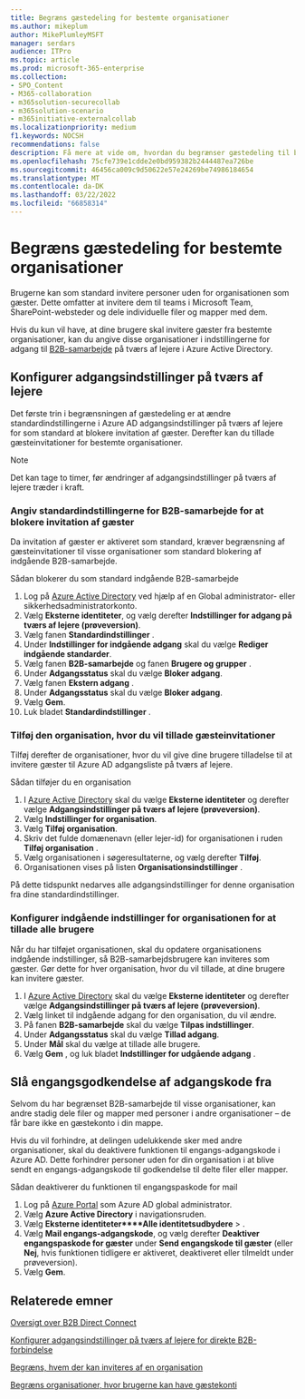 ```yaml
---
title: Begræns gæstedeling for bestemte organisationer
ms.author: mikeplum
author: MikePlumleyMSFT
manager: serdars
audience: ITPro
ms.topic: article
ms.prod: microsoft-365-enterprise
ms.collection:
- SPO_Content
- M365-collaboration
- m365solution-securecollab
- m365solution-scenario
- m365initiative-externalcollab
ms.localizationpriority: medium
f1.keywords: NOCSH
recommendations: false
description: Få mere at vide om, hvordan du begrænser gæstedeling til bestemte Azure AD eller Microsoft 365-organisationer.
ms.openlocfilehash: 75cfe739e1cdde2e0bd959382b2444487ea726be
ms.sourcegitcommit: 46456ca009c9d50622e57e24269be74986184654
ms.translationtype: MT
ms.contentlocale: da-DK
ms.lasthandoff: 03/22/2022
ms.locfileid: "66858314"
---
```

# <a name="limit-guest-sharing-to-specific-organizations"></a>Begræns gæstedeling for bestemte organisationer

Brugerne kan som standard invitere personer uden for organisationen som gæster. Dette omfatter at invitere dem til teams i Microsoft Team, SharePoint-websteder og dele individuelle filer og mapper med dem.

Hvis du kun vil have, at dine brugere skal invitere gæster fra bestemte organisationer, kan du angive disse organisationer i indstillingerne for adgang til [B2B-samarbejde](/azure/active-directory/external-identities/what-is-b2b) på tværs af lejere i Azure Active Directory.

## <a name="configure-cross-tenant-access-settings"></a>Konfigurer adgangsindstillinger på tværs af lejere

Det første trin i begrænsningen af gæstedeling er at ændre standardindstillingerne i Azure AD adgangsindstillinger på tværs af lejere for som standard at blokere invitation af gæster. Derefter kan du tillade gæsteinvitationer for bestemte organisationer.

> [!NOTE]
> Det kan tage to timer, før ændringer af adgangsindstillinger på tværs af lejere træder i kraft.

### <a name="set-the-default-b2b-collaboration-settings-to-block-inviting-guests"></a>Angiv standardindstillingerne for B2B-samarbejde for at blokere invitation af gæster

Da invitation af gæster er aktiveret som standard, kræver begrænsning af gæsteinvitationer til visse organisationer som standard blokering af indgående B2B-samarbejde.

Sådan blokerer du som standard indgående B2B-samarbejde
1. Log på [Azure Active Directory](https://aad.portal.azure.com) ved hjælp af en Global administrator- eller sikkerhedsadministratorkonto.
1. Vælg **Eksterne identiteter**, og vælg derefter **Indstillinger for adgang på tværs af lejere (prøveversion)**.
1. Vælg fanen **Standardindstillinger** .
1. Under **Indstillinger for indgående adgang** skal du vælge **Rediger indgående standarder**.
1. Vælg fanen **B2B-samarbejde** og fanen **Brugere og grupper** .
1. Under **Adgangsstatus** skal du vælge **Bloker adgang**.
1. Vælg fanen **Ekstern adgang** .
1. Under **Adgangsstatus** skal du vælge **Bloker adgang**.
1. Vælg **Gem**.
1. Luk bladet **Standardindstillinger** .

### <a name="add-the-organization-where-you-want-to-allow-guest-invitations"></a>Tilføj den organisation, hvor du vil tillade gæsteinvitationer

Tilføj derefter de organisationer, hvor du vil give dine brugere tilladelse til at invitere gæster til Azure AD adgangsliste på tværs af lejere.

Sådan tilføjer du en organisation
1. I [Azure Active Directory](https://aad.portal.azure.com) skal du vælge **Eksterne identiteter** og derefter vælge **Adgangsindstillinger på tværs af lejere (prøveversion)**.
1. Vælg **Indstillinger for organisation**.
1. Vælg **Tilføj organisation**.
1. Skriv det fulde domænenavn (eller lejer-id) for organisationen i ruden **Tilføj organisation** .
1. Vælg organisationen i søgeresultaterne, og vælg derefter **Tilføj**.
1. Organisationen vises på listen **Organisationsindstillinger** .

På dette tidspunkt nedarves alle adgangsindstillinger for denne organisation fra dine standardindstillinger.

### <a name="configure-inbound-settings-for-the-organization-to-allow-all-users"></a>Konfigurer indgående indstillinger for organisationen for at tillade alle brugere

Når du har tilføjet organisationen, skal du opdatere organisationens indgående indstillinger, så B2B-samarbejdsbrugere kan inviteres som gæster. Gør dette for hver organisation, hvor du vil tillade, at dine brugere kan invitere gæster.

1. I [Azure Active Directory](https://aad.portal.azure.com) skal du vælge **Eksterne identiteter** og derefter vælge **Adgangsindstillinger på tværs af lejere (prøveversion)**.
1. Vælg linket til indgående adgang for den organisation, du vil ændre.
1. På fanen **B2B-samarbejde** skal du vælge **Tilpas indstillinger**.
1. Under **Adgangsstatus** skal du vælge **Tillad adgang**.
1. Under **Mål** skal du vælge at tillade alle brugere.
1. Vælg **Gem** , og luk bladet **Indstillinger for udgående adgang** .

## <a name="turn-off-one-time-passcode-authentication"></a>Slå engangsgodkendelse af adgangskode fra

Selvom du har begrænset B2B-samarbejde til visse organisationer, kan andre stadig dele filer og mapper med personer i andre organisationer – de får bare ikke en gæstekonto i din mappe.

Hvis du vil forhindre, at delingen udelukkende sker med andre organisationer, skal du deaktivere funktionen til engangs-adgangskode i Azure AD. Dette forhindrer personer uden for din organisation i at blive sendt en engangs-adgangskode til godkendelse til delte filer eller mapper.

Sådan deaktiverer du funktionen til engangspaskode for mail
1. Log på [Azure Portal](https://portal.azure.com/) som Azure AD global administrator.
1. Vælg **Azure Active Directory** i navigationsruden.
1. Vælg **Eksterne identiteter****Alle identitetsudbydere** > .
1. Vælg **Mail engangs-adgangskode**, og vælg derefter **Deaktiver engangspaskode for gæster** under **Send engangskode til gæster** (eller **Nej**, hvis funktionen tidligere er aktiveret, deaktiveret eller tilmeldt under prøveversion).
1. Vælg **Gem**.

## <a name="related-topics"></a>Relaterede emner

[Oversigt over B2B Direct Connect](/azure/active-directory/external-identities/b2b-direct-connect-overview)

[Konfigurer adgangsindstillinger på tværs af lejere for direkte B2B-forbindelse](/azure/active-directory/external-identities/cross-tenant-access-settings-b2b-direct-connect)

[Begræns, hvem der kan inviteres af en organisation](limit-invitations-from-specific-organization.md)

[Begræns organisationer, hvor brugerne kan have gæstekonti](limit-organizations-where-users-have-guest-accounts.md)